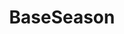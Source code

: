 ---
title: BaseSeason
parent: Types
layout: default
nav_order: 18
permalink: "/Types/BaseSeason"
---